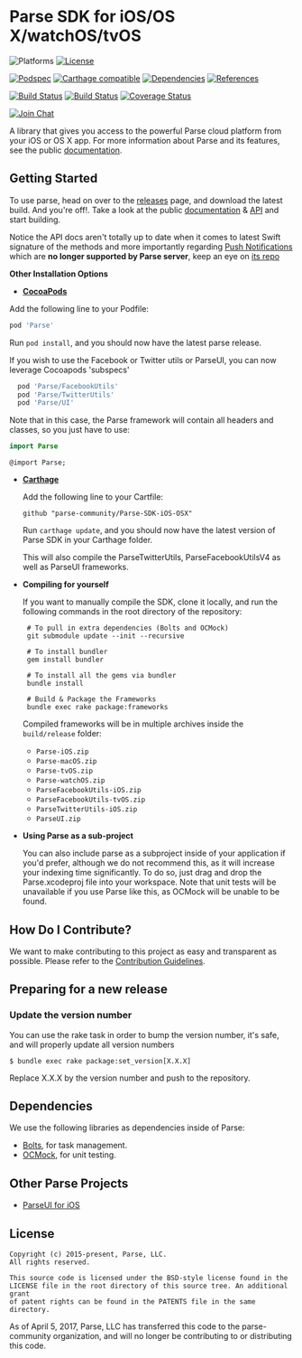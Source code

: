 # Parse SDK for iOS/OS X/watchOS/tvOS

![Platforms][platforms-svg]
[![License][license-svg]][license-link]

[![Podspec][podspec-svg]][podspec-link]
[![Carthage compatible][carthage-svg]](carthage-link)
[![Dependencies][dependencies-svg]][dependencies-link]
[![References][references-svg]][references-link]

[![Build Status][build-status-svg]][build-status-link]
[![Build Status][circleci-status-svg]][circleci-status-link]
[![Coverage Status][coverage-status-svg]][coverage-status-link]

[![Join Chat][gitter-svg]][gitter-link]

A library that gives you access to the powerful Parse cloud platform from your iOS or OS X app.
For more information about Parse and its features, see the public [documentation][docs].

## Getting Started

To use parse, head on over to the [releases][releases] page, and download the latest build.
And you're off!. Take a look at the public [documentation][docs] & [API][api] and start building.

Notice the API docs aren't totally up to date when it comes to latest Swift signature of the methods and more importantly regarding [Push Notifications](http://blog.parse.com/learn/engineering/the-dangerous-world-of-client-push/) which are **no longer supported by Parse server**, keep an eye on [its repo](https://github.com/ParsePlatform/parse-server)

**Other Installation Options**

 - **[CocoaPods](https://cocoapods.org)**

  Add the following line to your Podfile:
  ```ruby
  pod 'Parse'
  ```
  Run `pod install`, and you should now have the latest parse release.

  If you wish to use the Facebook or Twitter utils or ParseUI,
  you can now leverage Cocoapods 'subspecs'

  ```ruby
    pod 'Parse/FacebookUtils'
    pod 'Parse/TwitterUtils'
    pod 'Parse/UI'
  ```

  Note that in this case, the Parse framework will contain all headers and classes, so you just have to use:

  ```swift
  import Parse
  ```

  ```objc
  @import Parse;
  ```

 - **[Carthage](https://github.com/carthage/carthage)**

   Add the following line to your Cartfile:
   ```
   github "parse-community/Parse-SDK-iOS-OSX"
   ```
   Run `carthage update`, and you should now have the latest version of Parse SDK in your Carthage folder.

   This will also compile the ParseTwitterUtils, ParseFacebookUtilsV4 as well as ParseUI frameworks.

 - **Compiling for yourself**

    If you want to manually compile the SDK, clone it locally, and run the following commands in the root directory of the repository:

        # To pull in extra dependencies (Bolts and OCMock)
        git submodule update --init --recursive

        # To install bundler
        gem install bundler

        # To install all the gems via bundler
        bundle install

        # Build & Package the Frameworks
        bundle exec rake package:frameworks

    Compiled frameworks will be in multiple archives inside the `build/release` folder: 
    - `Parse-iOS.zip`
    - `Parse-macOS.zip`
    - `Parse-tvOS.zip`
    - `Parse-watchOS.zip`
    - `ParseFacebookUtils-iOS.zip`
    - `ParseFacebookUtils-tvOS.zip`
    - `ParseTwitterUtils-iOS.zip`
    - `ParseUI.zip`


 - **Using Parse as a sub-project**

    You can also include parse as a subproject inside of your application if you'd prefer, although we do not recommend this, as it will increase your indexing time significantly. To do so, just drag and drop the Parse.xcodeproj file into your workspace. Note that unit tests will be unavailable if you use Parse like this, as OCMock will be unable to be found.

## How Do I Contribute?

We want to make contributing to this project as easy and transparent as possible. Please refer to the [Contribution Guidelines][contributing].

## Preparing for a new release

### Update the version number

You can use the rake task in order to bump the version number, it's safe, and will properly update all version numbers

```
$ bundle exec rake package:set_version[X.X.X]
```

Replace X.X.X by the version number and push to the repository.

## Dependencies

We use the following libraries as dependencies inside of Parse:

 - [Bolts][bolts-framework], for task management.
 - [OCMock][ocmock-framework], for unit testing.

## Other Parse Projects

 - [ParseUI for iOS][parseui-link]

## License

```
Copyright (c) 2015-present, Parse, LLC.
All rights reserved.

This source code is licensed under the BSD-style license found in the
LICENSE file in the root directory of this source tree. An additional grant
of patent rights can be found in the PATENTS file in the same directory.
```

As of April 5, 2017, Parse, LLC has transferred this code to the parse-community organization, and will no longer be contributing to or distributing this code.

 [docs]: http://docs.parseplatform.org/ios/guide/
 [api]: http://parseplatform.org/Parse-SDK-iOS-OSX/api/

 [parseui-link]: https://github.com/parse-community/ParseUI-iOS

 [releases]: https://github.com/parse-community/Parse-SDK-iOS-OSX/releases
 [contributing]: https://github.com/parse-community/Parse-SDK-iOS-OSX/blob/master/CONTRIBUTING.md

 [bolts-framework]: https://github.com/BoltsFramework/Bolts-ObjC
 [ocmock-framework]: http://ocmock.org

 [build-status-svg]: https://img.shields.io/travis/parse-community/Parse-SDK-iOS-OSX/master.svg
 [build-status-link]: https://travis-ci.org/parse-community/Parse-SDK-iOS-OSX/branches

 [circleci-status-svg]: https://circleci.com/gh/parse-community/Parse-SDK-iOS-OSX.svg?style=shield
 [circleci-status-link]: https://circleci.com/build-insights/gh/parse-community/Parse-SDK-iOS-OSX/master

 [coverage-status-svg]: https://img.shields.io/codecov/c/github/parse-community/Parse-SDK-iOS-OSX/master.svg
 [coverage-status-link]: https://codecov.io/github/parse-community/Parse-SDK-iOS-OSX?branch=master

 [license-svg]: https://img.shields.io/badge/license-BSD-lightgrey.svg
 [license-link]: https://github.com/parse-community/Parse-SDK-iOS-OSX/blob/master/LICENSE

 [podspec-svg]: https://img.shields.io/cocoapods/v/Parse.svg
 [podspec-link]: https://cocoapods.org/pods/Parse

 [carthage-svg]: https://img.shields.io/badge/Carthage-compatible-4BC51D.svg?style=flat
 [carthage-link]: https://github.com/carthage/carthage

 [platforms-svg]: http://img.shields.io/cocoapods/p/Parse.svg?style=flat

 [dependencies-svg]: https://img.shields.io/badge/dependencies-2-yellowgreen.svg
 [dependencies-link]: https://github.com/parse-community/Parse-SDK-iOS-OSX/blob/master/Vendor

 [references-svg]: https://www.versioneye.com/objective-c/parse/reference_badge.svg
 [references-link]: https://www.versioneye.com/objective-c/parse/references

 [gitter-svg]: https://img.shields.io/badge/gitter-join%20chat%20%E2%86%92-brightgreen.svg
 [gitter-link]: https://gitter.im/ParsePlatform/Chat
